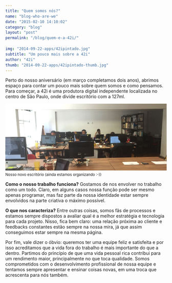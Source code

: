 ```yaml
---
title: "Quem somos nós?"
name: "blog-who-are-we"
date: "2015-02-10 14:10:02"
category: "blog"
layout: "post"
permalink: "/blog/quem-e-a-42i/"

img: "2014-09-22-apps/42ipintado.jpg"
subtitle: "Um pouco mais sobre a 42i"
author: "42i"
thumb: "2014-09-22-apps/42ipintado-thumb.jpg"
---
```


<span class="dropcap">P</span>erto do nosso aniversário (em março completamos dois anos), abrimos espaço para contar um pouco mais sobre quem somos e como pensamos. Para começar, a 42i é uma produtora digital independente localizada no centro de São Paulo, onde divide escritório com a 127ml.

<div class="image-caption">
  <img src="/public/images/blog/2015-02-11-sobre-a-42i/escritorio.jpg">
  <small>Nosso novo escritório (ainda estamos organizando :-))</small>
</div>

**Como o nosso trabalho funciona?** Gostamos de nos envolver no trabalho como um todo. Claro, em alguns casos nossa função pode ser mesmo apenas programar, mas faz parte da nossa identidade estar sempre envolvidos na parte criativa o máximo possível.

**O que nos caracteriza?** Entre outras coisas, somos fãs de processos e estamos sempre dispostos a avaliar qual é a melhor estratégia e tecnologia para cada projeto. Nisso, fica bem claro: uma relação próxima ao cliente e feedbacks constantes estão sempre na nossa mira, já que assim conseguimos estar sempre na mesma página.

Por fim, vale dizer o óbvio: queremos ter uma equipe feliz e satisfeita e por isso acreditamos que a vida fora do trabalho é mais importante do que a dentro. Partimos do princípio de que uma vida pessoal rica contribui para um rendimento maior, principalmente no que toca qualidade. Somos comprometidos com o desenvolvimento profissional de nossa equipe e tentamos sempre apresentar e ensinar coisas novas, em uma troca que acrescenta para nós também.
